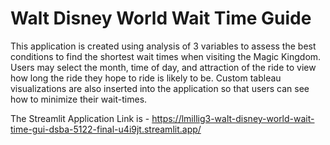 # Walt Disney World Wait Time Guide

This application is created using analysis of 3 variables to assess the best conditions to find the shortest wait times when visiting the Magic Kingdom. Users may select the month, time of day, and attraction of the ride to view how long the ride they hope to ride is likely to be. Custom tableau visualizations are also inserted into the application so that users can see how to minimize their wait-times.

The Streamlit Application Link is - https://lmillig3-walt-disney-world-wait-time-gui-dsba-5122-final-u4i9jt.streamlit.app/
